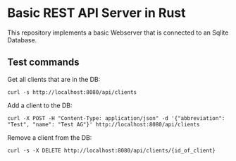 # Basic REST API Server in Rust

This repository implements a basic Webserver that is connected to an Sqlite Database.

## Test commands

Get all clients that are in the DB:

```shell
curl -s http://localhost:8080/api/clients
```

Add a client to the DB:

```shell
curl -X POST -H "Content-Type: application/json" -d '{"abbreviation": "Test", "name": "Test AG"}' http://localhost:8080/api/clients
```

Remove a client from the DB:

```shell
curl -s -X DELETE http://localhost:8080/api/clients/{id_of_client}
```
